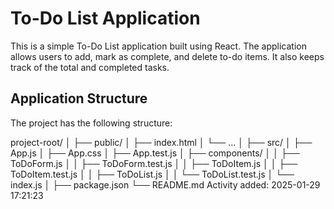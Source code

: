 # To-Do List Application




This is a simple To-Do List application built using React. The application allows users to add, mark as complete, and delete to-do items. It also keeps track of the total and completed tasks.




## Application Structure




The project has the following structure:




project-root/
│
├── public/
│ ├── index.html
│ └── ...
│
├── src/
│ ├── App.js
│ ├── App.css
│ ├── App.test.js
│ ├── components/
│ │ ├── ToDoForm.js
│ │ ├── ToDoForm.test.js
│ │ ├── ToDoItem.js
│ │ ├── ToDoItem.test.js
│ │ ├── ToDoList.js
│ │ └── ToDoList.test.js
│ └── index.js
│
├── package.json
└── README.md
Activity added: 2025-01-29 17:21:23
